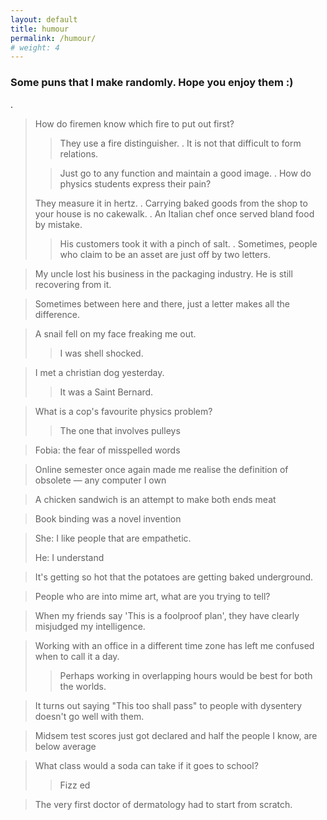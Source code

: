 ```yaml
---
layout: default
title: humour
permalink: /humour/
# weight: 4
---
```

### Some puns that I make randomly. Hope you enjoy them :)
.
> How do firemen know which fire to put out first?
>> They use a fire distinguisher.
.
> It is not that difficult to form relations.
> 
>> Just go to any function and maintain a good image.
.
> How do physics students express their pain?
> 
> They measure it in hertz.
.
> Carrying baked goods from the shop to your house is no cakewalk.
.
> An Italian chef once served bland food by mistake.
> 
>> His customers took it with a pinch of salt.
.
> Sometimes, people who claim to be an asset are just off by two letters.

> My uncle lost his business in the packaging industry. He is still recovering from it.

> Sometimes between here and there, just a letter makes all the difference.

> A snail fell on my face freaking me out.
> 
>> I was shell shocked.

> I met a christian dog yesterday.
> 
>> It was a Saint Bernard.

> What is a cop's favourite physics problem?
> 
>> The one that involves pulleys

> Fobia: the fear of misspelled words

> Online semester once again made me realise the definition of obsolete — any computer I own

> A chicken sandwich is an attempt to make both ends meat

> Book binding was a novel invention

> She: I like people that are empathetic.
> 
> He: I understand

> It's getting so hot that the potatoes are getting baked underground.

> People who are into mime art, what are you trying to tell?

> When my friends say 'This is a foolproof plan', they have clearly misjudged my intelligence.

> Working with an office in a different time zone has left me confused when to call it a day.
> 
>>  Perhaps working in overlapping hours would be best for both the worlds.

> It turns out saying "This too shall pass" to people with dysentery doesn't go well with them.

> Midsem test scores just got declared and half the people I know, are below average 

> What class would a soda can take if it goes to school?
> 
>>  Fizz ed

> The very first doctor of dermatology had to start from scratch.